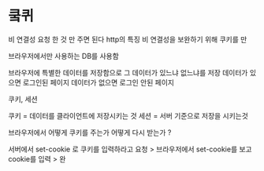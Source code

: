 # 쿸퀴

비 연결성
요청 한 것 만 주면 된다 http의 특징
비 연결성을 보완하기 위해 쿠키를 만

브라우저에서만 사용하는 DB를 사용함

브라우저에 특별한 데이터를 저장함으로 그 데이터가 있느냐 없느냐를 저장
데이터가 있으면 로그인된 페이지
데이터가 없으면 로그인 안된 페이지

쿠키, 세션

쿠키 = 데이터를 클라이언트에 저장시키는 것
세션 = 서버 기준으로 저장을 시키는것

브라우저에서 어떻게 쿠키를 주는가
어떻게 다시 받는가 ?

서버에서 set-cookie 로 쿠키를 입력하라고 요청 >
브라우저에서 set-cookie를 보고 cookie를 입력 > 완
